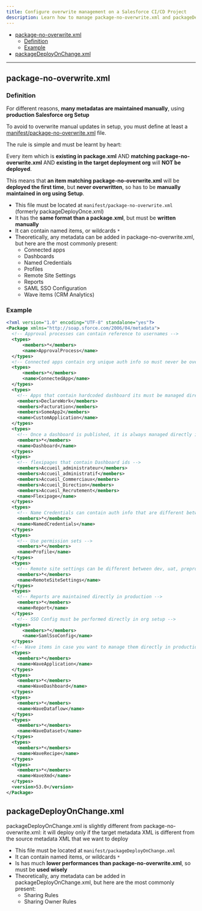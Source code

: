 ```yaml
---
title: Configure overwrite management on a Salesforce CI/CD Project
description: Learn how to manage package-no-overwrite.xml and packageDeployOnChange.xml
---
```

<!-- markdownlint-disable MD013 -->

- [package-no-overwrite.xml](#packagenooverwritexml)
  - [Definition](#definition)
  - [Example](#example)
- [packageDeployOnChange.xml](#packagedeployonchangexml)

___

## package-no-overwrite.xml

### Definition

For different reasons, **many metadatas are maintained manually**, using **production Salesforce org Setup**

To avoid to overwrite manual updates in setup, you must define at least a [manifest/package-no-overwrite.xml](#package-no-overwritexml) file.

The rule is simple and must be learnt by heart:

Every item which is **existing in package.xml** AND **matching package-no-overwrite.xml** AND **existing in the target deployment org** will **NOT be deployed**.

This means that **an item matching package-no-overwrite.xml** will be **deployed the first time**, but **never overwritten**, so has to be **manually maintained in org using Setup**.

- This file must be located at `manifest/package-no-overwrite.xml` (formerly packageDeployOnce.xml)
- It has the **same format than a package.xml**, but must be **written manually**
- It can contain named items, or wildcards `*`
- Theoretically, any metadata can be added in package-no-overwrite.xml, but here are the most commonly present:
  - Connected apps
  - Dashboards
  - Named Credentials
  - Profiles
  - Remote Site Settings
  - Reports
  - SAML SSO Configuration
  - Wave items (CRM Analytics)

### Example

```xml
<?xml version="1.0" encoding="UTF-8" standalone="yes"?>
<Package xmlns="http://soap.sforce.com/2006/04/metadata">
  <!-- Approval processes can contain reference to usernames -->
  <types>
      <members>*</members>
      <name>ApprovalProcess</name>
  </types>
  <!-- Connected apps contain org unique auth info so must never be overwritten -->
  <types>
      <members>*</members>
      <name>ConnectedApp</name>
  </types>
  <types>
    <!-- Apps that contain hardcoded dashboard its must be managed directly in production -->
    <members>DeclareWork</members>
    <members>Facturation</members>
    <members>SomeApp2</members>
    <name>CustomApplication</name>
  </types>
  <types>
    <!-- Once a dashboard is published, it is always managed directly in production -->
    <members>*</members>
    <name>Dashboard</name>
  </types>
  <types>
    <!-- flexipages that contain Dashboard ids -->
    <members>Accueil_administrateur</members> 
    <members>Accueil_administratif</members>
    <members>Accueil_Commerciaux</members>
    <members>Accueil_Direction</members>
    <members>Accueil_Recrutement</members>
    <name>Flexipage</name>
  </types> 
  <types>
    <!-- Name Credentials can contain auth info that are different between dev, uat, preprod and prod: let's not overwrite them ! -->
    <members>*</members>
    <name>NamedCredentials</name>
  </types>  
  <types>
    <!-- Use permission sets -->
    <members>*</members>
    <name>Profile</name>
  </types>
  <types>
    <!-- Remote site settings can be different between dev, uat, preprod and prod: let's not overwrite them ! -->
    <members>*</members>
    <name>RemoteSiteSettings</name>
  </types>  
  <types>
    <!-- Reports are maintained directly in production -->
    <members>*</members>
    <name>Report</name>
  </types>
    <!-- SSO Config must be performed directly in org setup -->  
  <types>
      <members>*</members>
      <name>SamlSsoConfig</name>
  </types>
  <!-- Wave items in case you want to manage them directly in production -->
  <types>
    <members>*</members>
    <name>WaveApplication</name>
  </types>
  <types>
    <members>*</members>
    <name>WaveDashboard</name>
  </types>
  <types>
    <members>*</members>
    <name>WaveDataflow</name>
  </types>
  <types>
    <members>*</members>
    <name>WaveDataset</name>
  </types>
  <types>
    <members>*</members>
    <name>WaveRecipe</name>
  </types>
  <types>
    <members>*</members>
    <name>WaveXmd</name>
  </types>
  <version>53.0</version>
</Package>
```

## packageDeployOnChange.xml

packageDeployOnChange.xml is slightly different from package-no-overwrite.xml: it will deploy only if the target metadata XML is different from the source metadata XML that we want to deploy

- This file must be located at `manifest/packageDeployOnChange.xml`
- It can contain named items, or wildcards `*`
- Is has much **lower performances than package-no-overwrite.xml**, so must be **used wisely**
- Theoretically, any metadata can be added in packageDeployOnChange.xml, but here are the most commonly present:
  - Sharing Rules
  - Sharing Owner Rules
